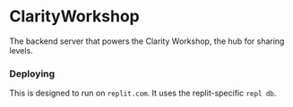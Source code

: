 # ClarityWorkshop

The backend server that powers the Clarity Workshop, the hub for sharing levels.

### Deploying

This is designed to run on `replit.com`. It uses the replit-specific `repl db`.
